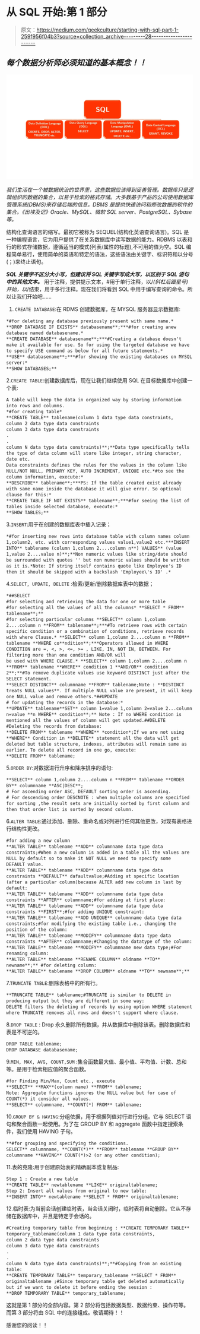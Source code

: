 # 从 SQL 开始:第 1 部分

> 原文：<https://medium.com/geekculture/starting-with-sql-part-1-259f956f04b3?source=collection_archive---------28----------------------->

## ***每个数据分析师必须知道的基本概念！！***

![](img/36cc2979af32fa420a39c97909410167.png)

*我们生活在一个被数据统治的世界里，这些数据应该得到妥善管理。数据库只是逻辑组织的数据的集合，以易于检索的格式存储。大多数基于产品的公司使用数据库管理系统(DBMS)来存储后端的信息。DBMS 是提供快速访问和修改数据的软件的集合。《出埃及记》Oracle、MySQL、微软 SQL server、PostgreSQL、Sybase 等。*

结构化查询语言的缩写。最初它被称为 SEQUEL(结构化英语查询语言)。SQL 是一种编程语言，它为用户提供了在关系数据库中读写数据的能力。RDBMS 以表和行的形式存储数据，遵循适当的模式(列表/属性的标题),不可用的值为空。SQL 编程简单易行，使用简单的英语和特定的语法，这些语法由关键字、标识符和以分号(；)来终止语句。

***SQL 关键字不区分大小写，但建议将 SQL 关键字写成大写，以区别于 SQL 语句中的其他文本。*** 用于注释，提供提示文本，#用于单行注释，以/*(斜杠后跟星号)开始，以*/结束，用于多行注释。现在我们将看到 SQL 中用于编写查询的命令。所以让我们开始吧……

1.  `CREATE DATABASE`:在 RDMS 创建数据库，在 MYSQL 服务器显示数据库:

```
*#for deleting any database previously present with same name.*
**DROP DATABASE IF EXISTS** databasename**;***#for creating anew database named databasename.*
**CREATE DATABASE** databasename**;***#Creating a database doesn't make it available for use. So for using the targeted database we have to specify USE command as below for all future statements.*
**USE** databasename**;***#for showing the existing databases on MYSQL server:*
**SHOW DATABASES;**
```

2.`CREATE TABLE`:创建数据库后，现在让我们继续使用 SQL 在目标数据库中创建一个表:

```
A table will keep the data in organized way by storing information into rows and columns.
*#for creating table*
**CREATE TABLE** tablename(column 1 data type data constraints,
column 2 data type data constraints
column 3 data type data constraints
.
.
column N data type data constraints)**;**Data type specifically tells the type of data column will store like integer, string character, date etc.
Data constraints defines the rules for the values in the column like NULL/NOT NULL, PRIMARY KEY, AUTO INCREMENT, UNIQUE etc.*#to see the column information, execute:*
**DESCRIBE** tablename**;***PS: If the table created exist already with same name inside the database it will give error. So optional clause for this:*
**CREATE TABLE IF NOT EXISTS** tablename**;***#for seeing the list of tables inside selected database, execute:*
**SHOW TABLES;**
```

3.`INSERT`:用于在创建的数据库表中插入记录；

```
*#for inserting new rows into database table with column names column 1,column2, etc. with corresponding values value1,value2 etc.***INSERT INTO** tablename (column 1,column 2....column n**) VALUES** (value 1,value 2....value n)**;**Non numeric values like string/date should be surrounded with quotes '' but non numeric values should be written as it is.*Note: If string itself contains quote like Employee's ID then it should be skipped with a backslash 'Employee\'s ID' .*
```

4.`SELECT, UPDATE, DELETE` :检索/更新/删除数据库表中的数据；

```
*##SELECT 
#for selecting and retrieving the data for one or more table
#for selecting all the values of all the columns* **SELECT * FROM** tablename**;**                 
#for selecting particular columns **SELECT** column 1,column 2....column n **FROM** tablename**;***#To retrieve rows with certain specific condition or a combination of conditions, retrieve records with where Clause.* **SELECT** column 1,column 2....column n **FROM** tablename **WHERE co**ndition**;***Operators allowed in WHERE CONDITION are =, <, >, <=, >= , LIKE, IN, NOT IN, BETWEEN. For filtering more than one condition AND/OR will 
be used with WHERE CLAUSE.* **SELECT** column 1,column 2....column n **FROM** tablename **WHERE** condition 1 **AND/OR** condition 2**;**#To remove duplicate values use keyword DISTINCT just after the SELECT statement.
**SELECT DISTINCT** columnname **FROM** tablename;Note : **DISTINCT treats NULL values**. If multiple NULL value are present, it will keep one NULL value and remove others.*##UPDATE
# for updating the records in the database:*
**UPDATE** tablename**SET** column 1=value 1,column 2=value 2...column n=value **n WHERE** condition**;** Note : If no WHERE condition is mentioned all the values of column will get updated.##DELETE
#Deleting the records from database:
**DELETE FROM** tablename **WHERE** *condition*;If we are not using **WHERE** Condition in **DELETE** statement all the data will get deleted but table structure, indexes, attributes will remain same as earlier. To delete all record in one go, execute:
**DELETE FROM** tablename;
```

5.`ORDER BY`:对数据进行升序和降序排序的语句:

```
**SELECT** column 1,column 2....column n **FROM** tablename **ORDER BY** columnname **ASC|DESC**;
# For ascending order ASC, DEFAULT sorting order is ascending.
# For descending order DESCNOTE : when multiple columns are specified for sorting ,the result sets are initially sorted by first column and then that order list is sorted by second column.
```

6.`ALTER TABLE`:通过添加、删除、重命名或对列进行任何其他更改，对现有表格进行结构性更改。

```
#for adding a new column
**ALTER TABLE** tablename **ADD** columnname data type data constraints;#When a new column is added in a table all the values are NULL by default so to make it NOT NULL we need to specify some  DEFAULT value.
**ALTER TABLE** tablename **ADD** columnname data type data constraints **DEFAULT** dafaultvalue;#Adding at specific location (after a particular column)because ALTER add new column in last by default:
**ALTER TABLE** tablename **ADD** columnname data type data constraints **AFTER** columnname;#for adding at first place:
**ALTER TABLE** tablename **ADD** columnname data type data constraints **FIRST**;#for adding UNIQUE constraint:
**ALTER TABLE** tablename **ADD UNIQUE** columnname data type data constraints;#for modifying the existing table i.e., changing the position of the column:
**ALTER TABLE** tablename **MODIFY** columnname data type data constraints **AFTER** columnname;#Changing the datatype of the column:
**ALTER TABLE** tablename **MODIFY** columnname new data type;#For renaming column:
**ALTER TABLE** tablename **RENAME COLUMN** oldname **TO** newname**;** #for deleting column:
**ALTER TABLE** tablename **DROP COLUMN** oldname **TO** newname**;**
```

7.`TRUNCATE TABLE`:删除表格中的所有行。

```
**TRUNCATE TABLE** tablename;#TRUNCATE is similar to DELETE in producing output but they are different in some way:
DELETE filters the deleting of records by using option WHERE statement where TRUNCATE removes all rows and doesn't support where clause.
```

8.`DROP TABLE` : Drop 永久删除所有数据，并从数据库中删除该表。删除数据库和表是不可逆的。

```
DROP TABLE tablename;
DROP DATABASE databasename;
```

9.`MIN, MAX, AVG, COUNT,SUM` :集合函数最大值、最小值、平均值、计数、总和等。是用于检索相应值的聚合函数。

```
#for Finding Min/Max, Count etc., execute
**SELECT** **MAX**(column name) **FROM** tablename;
Note: Aggregate functions ignores the NULL value but for case of COUNT(*) it consider all values.
**SELECT** columnname, **COUNT(*) FROM** tablename;
```

10.`GROUP BY & HAVING`:分组依据，用于根据列值对行进行分组。它与 SELECT 语句和聚合函数一起使用。为了在 GROUP BY 和 aggregate 函数中指定搜索条件，我们使用 HAVING 子句。

```
**#for grouping and specifying the conditions.
SELECT** columnname, **COUNT(*)** **FROM** tablename **GROUP BY** columnname **HAVING** COUNT(*)>2 (or any other condition);
```

11.表的克隆:用于创建原始表的精确副本或复制品:

```
Step 1 : Create a new table
**CREATE TABLE** newtablename **LIKE** originaltablename;
Step 2: Insert all values from original to new table:
**INSERT INTO** newtablename **SELECT * FROM** originaltablename;
```

12.临时表:为当前会话创建临时表，当会话关闭时，临时表将自动删除。它从不存储在数据库中，并且是特定于会话的。

```
#Creating temporary table from beginning : **CREATE TEMPORARY TABLE** temporary_tablename(column 1 data type data constraints,
column 2 data type data constraints
column 3 data type data constraints
.
.
column N data type data constraints)**;**#Copying from an existing table:
**CREATE TEMPORARY TABLE** temporary_tablename **SELECT * FROM** originaltablename ;#Since temporary table get deleted automatically but if we want to delete it before ending the session :
**DROP TEMPORARY TABLE** temporary_tablename;
```

这就是第 1 部分的全部内容。第 2 部分将包括数据类型、数据约束、操作符等。而第 3 部分将由 SQL 中的连接组成。敬请期待！！

感谢您的阅读！！